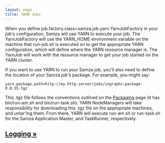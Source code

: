```yaml
---
layout: page
title: YARN Jobs
---
```


When you define job.factory.class=samza.job.yarn.YarnJobFactory in your job's configuration, Samza will use YARN to execute your job. The YarnJobFactory will use the YARN_HOME environment variable on the machine that run-job.sh is executed on to get the appropriate YARN configuration, which will define where the YARN resource manager is. The YarnJob will work with the resource manager to get your job started on the YARN cluster.

If you want to use YARN to run your Samza job, you'll also need to define the location of your Samza job's package. For example, you might say:

```
yarn.package.path=http://my.http.server/jobs/ingraphs-package-0.0.55.tgz
```

This .tgz file follows the conventions outlined on the [Packaging](packaging.html) page (it has bin/run-am.sh and bin/run-task.sh). YARN NodeManagers will take responsibility for downloading this .tgz file on the appropriate machines, and untar'ing them. From there, YARN will execute run-am.sh or run-task.sh for the Samza Application Master, and TaskRunner, respectively.

## [Logging &raquo;](logging.html)
